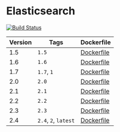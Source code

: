 Elasticsearch
=====================
[![Build Status](https://travis-ci.org/drupal-docker/elasticsearch.svg?branch=master)](https://travis-ci.org/drupal-docker/elasticsearch)

Version | Tags | Dockerfile
--- | --- | ---
1.5 | `1.5` | [Dockerfile](https://github.com/drupal-docker/elasticsearch/blob/master/1.5/Dockerfile)
1.6 | `1.6` | [Dockerfile](https://github.com/drupal-docker/elasticsearch/blob/master/1.6/apache/Dockerfile)
1.7 | `1.7`, `1` | [Dockerfile](https://github.com/drupal-docker/elasticsearch/blob/master/1.7/fpm/Dockerfile)
2.0 | `2.0` | [Dockerfile](https://github.com/drupal-docker/elasticsearch/blob/master/2.0/Dockerfile)
2.1 | `2.1` | [Dockerfile](https://github.com/drupal-docker/elasticsearch/blob/master/2.1/apache/Dockerfile)
2.2 | `2.2` | [Dockerfile](https://github.com/drupal-docker/elasticsearch/blob/master/2.2/fpm/Dockerfile)
2.3 | `2.3` | [Dockerfile](https://github.com/drupal-docker/elasticsearch/blob/master/2.3/apache/Dockerfile)
2.4 | `2.4`, `2`, `latest` | [Dockerfile](https://github.com/drupal-docker/elasticsearch/blob/master/2.4/fpm/Dockerfile)
